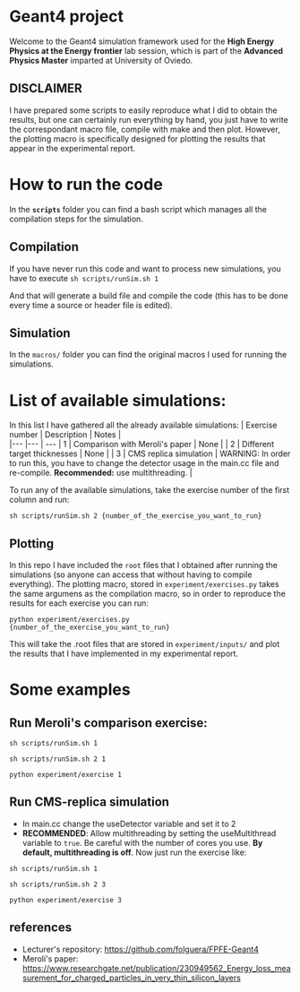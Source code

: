 # Geant4 project
Welcome to the Geant4 simulation framework used for the **High Energy Physics at the Energy frontier** lab session, which is part of the **Advanced Physics Master** imparted at University of Oviedo.


## DISCLAIMER
I have prepared some scripts to easily reproduce what I did to obtain the results, but one can certainly run everything by hand, you just have to write the correspondant macro file, compile with make and then plot. However, the plotting macro is specifically designed for plotting the results that appear in the experimental report.

# How to run the code
In the **`scripts`**  folder you can find a bash script which manages all the compilation steps for the simulation. 

## Compilation
If you have never run this code and want to process new simulations, you have to execute 
``sh scripts/runSim.sh 1``

And that will generate a build file and compile the code (this has to be done every time a source or header file is edited).
## Simulation
In the ``macros/`` folder you can find the original macros I used for running the simulations.

# List of available simulations:
In this list I have gathered all the already available simulations:
| Exercise  number | Description  			   | Notes |  
|---        |---           				       | ---
|  1        |  Comparison with Meroli's paper  | None |
|  2        |  Different target thicknesses    | None |
|  3        |  CMS replica simulation          | WARNING: In order to run this, you have to change the detector usage in the main.cc file and re-compile.   **Recommended:** use multithreading. |

To run any of the available simulations, take the exercise  number of the first column and run:

``sh scripts/runSim.sh 2 {number_of_the_exercise_you_want_to_run}``

## Plotting
In this repo I have included the ``root`` files that I obtained after running the simulations (so anyone can access that without having to compile everything). 
The plotting macro, stored in ``experiment/exercises.py`` takes the same argumens as the compilation macro, so in order to reproduce the results for each exercise you can run:

``python experiment/exercises.py {number_of_the_exercise_you_want_to_run}``

This will take the .root files that are stored in ``experiment/inputs/`` and plot the results that I have implemented in my experimental report.


# Some examples
## Run Meroli's comparison exercise:

``sh scripts/runSim.sh 1``

``sh scripts/runSim.sh 2 1``

``python experiment/exercise 1``

## Run CMS-replica simulation
* In main.cc change the useDetector variable and set it to 2
* **RECOMMENDED**: Allow multithreading by setting the useMultithread variable to ``true``. Be careful with the number of cores you use. **By default, multithreading is off**. Now just run the exercise like:

``sh scripts/runSim.sh 1``

``sh scripts/runSim.sh 2 3``

``python experiment/exercise 3``

## references
* Lecturer's repository: https://github.com/folguera/FPFE-Geant4
* Meroli's paper: https://www.researchgate.net/publication/230949562_Energy_loss_measurement_for_charged_particles_in_very_thin_silicon_layers



